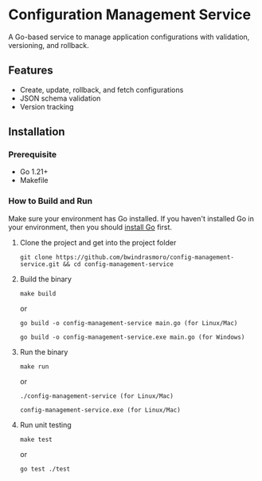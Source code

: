 # Configuration Management Service

A Go-based service to manage application configurations with validation, versioning, and rollback.

## Features
- Create, update, rollback, and fetch configurations
- JSON schema validation
- Version tracking

## Installation
### Prerequisite
- Go 1.21+
- Makefile

### How to Build and Run
Make sure your environment has Go installed. If you haven't installed Go in your environment, then you should [install Go](https://go.dev/doc/install) first.

1. Clone the project and get into the project folder
    ```
    git clone https://github.com/bwindrasmoro/config-management-service.git && cd config-management-service
    ```

2. Build the binary
    ```
    make build
    ```
    or
    ```
    go build -o config-management-service main.go (for Linux/Mac)
    ```
    ```
    go build -o config-management-service.exe main.go (for Windows)
    ```

3. Run the binary
   ```
   make run
   ```
   or
   ```
   ./config-management-service (for Linux/Mac)
   ```
   ```
   config-management-service.exe (for Linux/Mac)
   ```


4. Run unit testing
   ```
   make test
   ```
   or
   ```
   go test ./test
   ```
